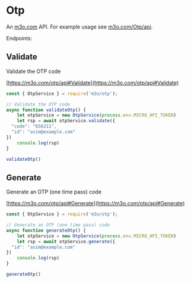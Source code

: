 # Otp

An [m3o.com](https://m3o.com) API. For example usage see [m3o.com/Otp/api](https://m3o.com/Otp/api).

Endpoints:

## Validate

Validate the OTP code


[https://m3o.com/otp/api#Validate](https://m3o.com/otp/api#Validate)

```js
const { OtpService } = require('m3o/otp');

// Validate the OTP code
async function validateOtp() {
	let otpService = new OtpService(process.env.MICRO_API_TOKEN)
	let rsp = await otpService.validate({
  "code": "656211",
  "id": "asim@example.com"
})
	console.log(rsp)
}

validateOtp()
```
## Generate

Generate an OTP (one time pass) code


[https://m3o.com/otp/api#Generate](https://m3o.com/otp/api#Generate)

```js
const { OtpService } = require('m3o/otp');

// Generate an OTP (one time pass) code
async function generateOtp() {
	let otpService = new OtpService(process.env.MICRO_API_TOKEN)
	let rsp = await otpService.generate({
  "id": "asim@example.com"
})
	console.log(rsp)
}

generateOtp()
```
